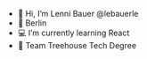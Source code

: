 - 👋 Hi, I’m Lenni Bauer @lebauerle
- :pushpin: Berlin
- :computer: I’m currently learning React
- 🌱 Team Treehouse Tech Degree
 
